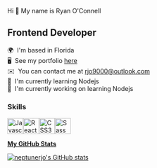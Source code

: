 Hi 👋 My name is Ryan O'Connell
## Frontend Developer
🌍  I'm based in Florida  
🖥️  See my portfolio [here](http://https://neptunerjo.github.io/portfolio/)  
✉️  You can contact me at [rjo9000@outlook.com](mailto:rjo9000@outlook.com)  
🧠  I'm currently learning Nodejs   
🚀  I'm currently working on learning Nodejs

### Skills

<p align="left"><a href="https://developer.mozilla.org/en-US/docs/Web/JavaScript" target="_blank" rel="noreferrer"><img src="https://raw.githubusercontent.com/danielcranney/readme-generator/main/public/icons/skills/javascript-colored.svg" width="36" height="36" alt="Javascript" /></a><a href="https://reactjs.org/" target="_blank" rel="noreferrer"><img src="https://raw.githubusercontent.com/danielcranney/readme-generator/main/public/icons/skills/react-colored.svg" width="36" height="36" alt="React" /></a><a href="https://www.w3.org/TR/CSS/#css" target="_blank" rel="noreferrer"><img src="https://raw.githubusercontent.com/danielcranney/readme-generator/main/public/icons/skills/css3-colored.svg" width="36" height="36" alt="CSS3" /></a><a href="https://sass-lang.com/" target="_blank" rel="noreferrer"><img src="https://raw.githubusercontent.com/danielcranney/readme-generator/main/public/icons/skills/sass-colored.svg" width="36" height="36" alt="Sass" /></a><a href="https://redux.js.org/" target="_blank" rel="noreferrer">


<b>My GitHub Stats</b>

<a href="http://www.github.com/neptunerjo"><img src="https://github-readme-stats.vercel.app/api?username=neptunerjo&show_icons=true&hide=&count_private=true&title_color=0891b2&text_color=ffffff&icon_color=0891b2&bg_color=1c1917&hide_border=true&show_icons=true" alt="neptunerjo's GitHub stats" /></a>
